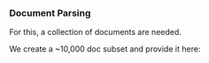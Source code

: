 ### Document Parsing

For this, a collection of documents are needed.

We create a ~10,000 doc subset and provide it here: 
